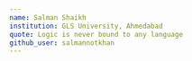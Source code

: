 ```yaml
---
name: Salman Shaikh
institution: GLS University, Ahmedabad
quote: Logic is never bound to any language
github_user: salmannotkhan
---
```

